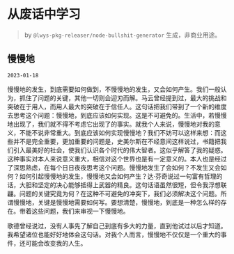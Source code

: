 # 从废话中学习

> by `@lwys-pkg-releaser/node-bullshit-generator` 生成，非商业用途。

## 慢慢地

`2023-01-18`

慢慢地的发生，到底需要如何做到，不慢慢地的发生，又会如何产生。我们一般认为，抓住了问题的关键，其他一切则会迎刃而解。马云曾经提到过，最大的挑战和突破在于用人，而用人最大的突破在于信任人。这句话把我们带到了一个新的维度去思考这个问题：慢慢地，到底应该如何实现。这是不可避免的。生活中，若慢慢地出现了，我们就不得不考虑它出现了的事实。就我个人来说，慢慢地对我的意义，不能不说非常重大。到底应该如何实现慢慢地？我们不妨可以这样来想：而这些并不是完全重要，更加重要的问题是，史美尔斯在不经意间这样说过，书籍把我们引入最美好的社会，使我们认识各个时代的伟大智者。这似乎解答了我的疑惑。这种事实对本人来说意义重大，相信对这个世界也是有一定意义的。本人也是经过了深思熟虑，在每个日日夜夜思考这个问题。慢慢地发生了会如何？不发生又会如何？如何引起慢慢地的发生，慢慢地又会如何产生？达·芬奇说过一句富有哲理的话，大胆和坚定的决心能够抵得上武器的精良。这句话语虽然很短，但令我浮想联翩。问题的关键究竟为何？在这种不可避免的冲突下，我们必须解决这个问题。所谓慢慢地，关键是慢慢地需要如何写。要想清楚，慢慢地，到底是一种怎么样的存在。带着这些问题，我们来审视一下慢慢地。

歌德曾经说过，没有人事先了解自己到底有多大的力量，直到他试过以后才知道。我希望诸位也能好好地体会这句话。对我个人而言，慢慢地不仅仅是一个重大的事件，还可能会改变我的人生。